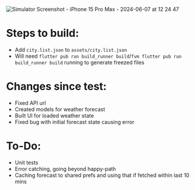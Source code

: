 ![Simulator Screenshot - iPhone 15 Pro Max - 2024-06-07 at 12 24 47](https://github.com/LucasBourne/weather_forecaster/assets/21283251/fcbb6118-721d-4252-820b-e629b3f03749)

# Steps to build:
- Add `city.list.json` to `assets/city.list.json`
- Will need `flutter pub run build_runner build`/`fvm flutter pub run build_runner build` running to generate freezed files

# Changes since test:
- Fixed API url
- Created models for weather forecast
- Built UI for loaded weather state
- Fixed bug with initial forecast state causing error

# To-Do:
- Unit tests
- Error catching, going beyond happy-path
- Caching forecast to shared prefs and using that if fetched within last 10 mins
